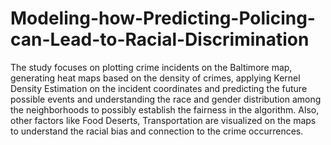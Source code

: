 # Modeling-how-Predicting-Policing-can-Lead-to-Racial-Discrimination

 The study focuses on plotting crime incidents on the Baltimore map, generating heat maps based on the density of crimes, applying Kernel Density Estimation on the incident coordinates and predicting the future possible events and understanding the race and gender distribution among the neighborhoods to possibly establish the fairness in the algorithm. Also, other factors like Food Deserts, Transportation are visualized on the maps to understand the racial bias and connection to the crime occurrences.
